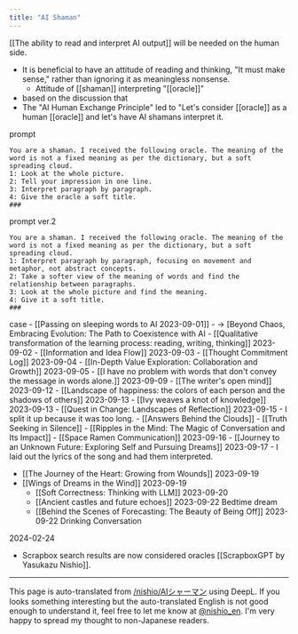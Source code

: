 ```yaml
---
title: "AI Shaman"
---
```


[[The ability to read and interpret AI output]] will be needed on the human side.
- It is beneficial to have an attitude of reading and thinking, "It must make sense," rather than ignoring it as meaningless nonsense.
    - Attitude of [[shaman]] interpreting "[[oracle]]"
- based on the discussion that
- The "AI Human Exchange Principle" led to "Let's consider [[oracle]] as a human [[oracle]] and let's have AI shamans interpret it.

prompt

```
You are a shaman. I received the following oracle. The meaning of the word is not a fixed meaning as per the dictionary, but a soft spreading cloud.
1: Look at the whole picture.
2: Tell your impression in one line.
3: Interpret paragraph by paragraph.
4: Give the oracle a soft title.
###

```



 prompt ver.2

```
You are a shaman. I received the following oracle. The meaning of the word is not a fixed meaning as per the dictionary, but a soft spreading cloud.
1: Interpret paragraph by paragraph, focusing on movement and metaphor, not abstract concepts.
2: Take a softer view of the meaning of words and find the relationship between paragraphs.
3: Look at the whole picture and find the meaning.
4: Give it a soft title.
###

```


case
    - [[Passing on sleeping words to AI 2023-09-01]]
    - → [Beyond Chaos, Embracing Evolution: The Path to Coexistence with AI
    - [[Qualitative transformation of the learning process: reading, writing, thinking]]  2023-09-02
    - [[Information and Idea Flow]]  2023-09-03
    - [[Thought Commitment Log]]  2023-09-04
    - [[In-Depth Value Exploration: Collaboration and Growth]]  2023-09-05
    - [[I have no problem with words that don't convey the message in words alone.]]  2023-09-09
    - [[The writer's open mind]]  2023-09-12
    - [[Landscape of happiness: the colors of each person and the shadows of others]]  2023-09-13
    - [[Ivy weaves a knot of knowledge]]  2023-09-13
    - [[Quest in Change: Landscapes of Reflection]]  2023-09-15
    - I split it up because it was too long.
        - [[Answers Behind the Clouds]]
        - [[Truth Seeking in Silence]]
        - [[Ripples in the Mind: The Magic of Conversation and Its Impact]]
    - [[Space Ramen Communication]]  2023-09-16
    - [[Journey to an Unknown Future: Exploring Self and Pursuing Dreams]]  2023-09-17
    - I laid out the lyrics of the song and had them interpreted.
- [[The Journey of the Heart: Growing from Wounds]] 2023-09-19
- [[Wings of Dreams in the Wind]] 2023-09-19
    - [[Soft Correctness: Thinking with LLM]]  2023-09-20
    - [[Ancient castles and future echoes]] 2023-09-22 Bedtime dream
    - [[Behind the Scenes of Forecasting: The Beauty of Being Off]] 2023-09-22 Drinking Conversation

2024-02-24
- Scrapbox search results are now considered oracles [[ScrapboxGPT by Yasukazu Nishio]].

---
This page is auto-translated from [/nishio/AIシャーマン](https://scrapbox.io/nishio/AIシャーマン) using DeepL. If you looks something interesting but the auto-translated English is not good enough to understand it, feel free to let me know at [@nishio_en](https://twitter.com/nishio_en). I'm very happy to spread my thought to non-Japanese readers.